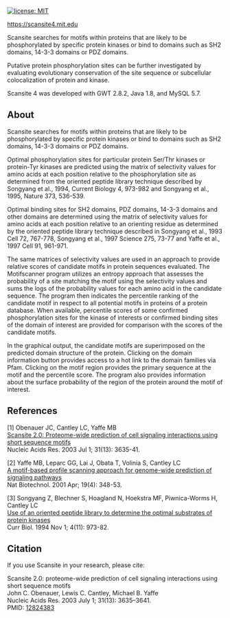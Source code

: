 <div style="background-image: url(Scansite4/CoreApplication/src/main/webapp/img/logo_scansite.png);background-repeat: no-repeat; background-position: left; height: 103px; width: 100%;">
</div>

[![license: MIT](https://img.shields.io/badge/license-MIT-blue.svg)](https://opensource.org/licenses/MIT)

https://scansite4.mit.edu

Scansite searches for motifs within proteins that are likely to be phosphorylated by specific protein kinases or bind to domains such as SH2 domains, 14-3-3 domains or PDZ domains.

Putative protein phosphorylation sites can be further investigated by evaluating evolutionary conservation of the site sequence or subcellular colocalization of protein and kinase.

Scansite 4 was developed with GWT 2.8.2, Java 1.8, and MySQL 5.7.

## About

Scansite searches for motifs within proteins that are likely to be phosphorylated by specific protein kinases or bind to domains such as SH2 domains, 14-3-3 domains or PDZ domains.

Optimal phosphorylation sites for particular protein Ser/Thr kinases or protein-Tyr kinases are predicted using the matrix of selectivity values for amino acids at each position relative to the phosphorylation site as determined from the oriented peptide library technique described by Songyang et al., 1994, Current Biology 4, 973-982 and Songyang et al., 1995, Nature 373, 536-539.

Optimal binding sites for SH2 domains, PDZ domains, 14-3-3 domains and other domains are determined using the matrix of selectivity values for amino acids at each position relative to an orienting residue as determined by the oriented peptide library technique described in Songyang et al., 1993 Cell 72, 767-778, Songyang et al., 1997 Science 275, 73-77 and Yaffe et al., 1997 Cell 91, 961-971.

The same matrices of selectivity values are used in an approach to provide relative scores of candidate motifs in protein sequences evaluated. The Motifscanner program utilizes an entropy approach that assesses the probability of a site matching the motif using the selectivity values and sums the logs of the probability values for each amino acid in the candidate sequence. The program then indicates the percentile ranking of the candidate motif in respect to all potential motifs in proteins of a protein database. When available, percentile scores of some confirmed phosphorylation sites for the kinase of interests or confirmed binding sites of the domain of interest are provided for comparison with the scores of the candidate motifs.

In the graphical output, the candidate motifs are superimposed on the predicted domain structure of the protein. Clicking on the domain information button provides access to a hot link to the domain families via Pfam. Clicking on the motif region provides the primary sequence at the motif and the percentile score. The program also provides information about the surface probability of the region of the protein around the motif of interest. 

## References

[1] Obenauer JC, Cantley LC, Yaffe MB  
[Scansite 2.0: Proteome-wide prediction of cell signaling interactions using short sequence motifs](https://www.ncbi.nlm.nih.gov/pubmed/12824383)  
Nucleic Acids Res. 2003 Jul 1; 31(13): 3635-41.

[2] Yaffe MB, Leparc GG, Lai J, Obata T, Volinia S, Cantley LC  
[A motif-based profile scanning approach for genome-wide prediction of signaling pathways](https://www.ncbi.nlm.nih.gov/pubmed/11283593)  
Nat Biotechnol. 2001 Apr; 19(4): 348-53.

[3] Songyang Z, Blechner S, Hoagland N, Hoekstra MF, Piwnica-Worms H, Cantley LC  
[Use of an oriented peptide library to determine the optimal substrates of protein kinases](https://www.ncbi.nlm.nih.gov/pubmed/7874496)  
Curr Biol. 1994 Nov 1; 4(11): 973-82.

## Citation

If you use Scansite in your research, please cite:

Scansite 2.0: proteome-wide prediction of cell signaling interactions using short sequence motifs  
John C. Obenauer, Lewis C. Cantley, Michael B. Yaffe  
Nucleic Acids Res. 2003 July 1; 31(13): 3635–3641.  
PMID: [12824383](https://www.ncbi.nlm.nih.gov/pubmed/12824383)